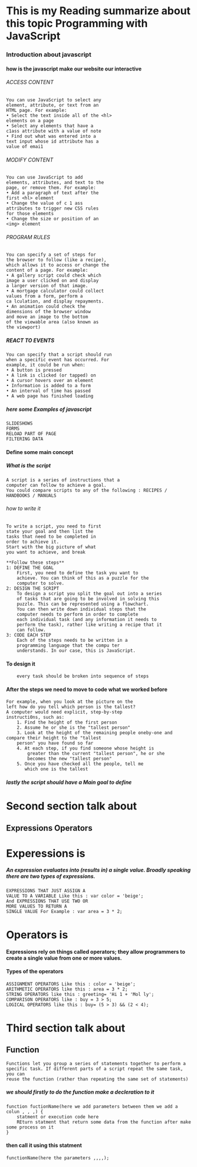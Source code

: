 # This is my Reading summarize about this topic Programming with JavaScript

### Introduction about javascript
#### how is the javascript make our website our interactive
   ###### ACCESS CONTENT
    You can use JavaScript to select any
    element, attribute, or text from an
    HTML page. For example:
    • Select the text inside all of the <hl>
    elements on a page
    • Select any elements that have a
    c1ass attribute with a value of note
    • Find out what was entered into a
    text input whose id attribute has a
    value of emai1 

###### MODIFY CONTENT
    You can use JavaScript to add
    elements, attributes, and text to the
    page, or remove them. For example:
    • Add a paragraph of text after the
    first <hl> element
    • Change the value of c 1 ass
    attributes to trigger new CSS rules
    for those elements
    • Change the size or position of an
    <img> element 

###### PROGRAM RULES
    You can specify a set of steps for
    the browser to follow (like a recipe),
    which allows it to access or change the
    content of a page. For example:
    • A gallery script could check which
    image a user clicked on and display
    a larger version of that image.
    • A mortgage calculator could collect
    values from a form, perform a
    ca lculation, and display repayments.
    • An animation could check the
    dimensions of the browser window
    and move an image to the bottom
    of the viewable area (also known as
    the viewport)

##### REACT TO EVENTS
    You can specify that a script should run
    when a specific event has occurred. For
    example, it could be run when:
    • A button is pressed
    • A link is clicked (or tapped) on
    • A cursor hovers over an element
    • Information is added to a form
    • An interval of time has passed
    • A web page has finished loading   


##### here some Examples of javascript 
    SLIDESHOWS
    FORMS
    RELOAD PART OF PAGE 
    FILTERING DATA



#### Define some main concept 
##### What is the script 
    A script is a series of instructions that a
    computer can follow to achieve a goal.
    You could compare scripts to any of the following : RECIPES / HANDBOOKS / MANUALS
###### how to write it
    To write a script, you need to first
    state your goal and then list the
    tasks that need to be completed in
    order to achieve it. 
    Start with the big picture of what
    you want to achieve, and break
    
    **Follow these steps**
    1: DEFINE THE GOAL
        First, you need to define the task you want to
        achieve. You can think of this as a puzzle for the
        computer to solve.
    2: DESIGN THE SCRIPT
        To design a script you split the goal out into a series
        of tasks that are going to be involved in solving this
        puzzle. This can be represented using a flowchart.
        You can then write down individual steps that the
        computer needs to perform in order to complete
        each individual task (and any information it needs to
        perform the task), rather like writing a recipe that it
        can follow.
    3: CODE EACH STEP
        Each of the steps needs to be written in a
        programming language that the compu ter
        understands. In our case, this is JavaScript.
#### To design it 
        every task should be broken into sequence of steps
#### After the steps we need to move to code what we worked before
    For example, when you look at the picture on the
    left how do you tell which person is the tallest?
    A computer would need explicit, step-by-step
    instructi0ns, such as:
        1. Find the height of the first person
        2. Assume he or she is the "tallest person"
        3. Look at the height of the remaining people oneby-one and compare their height to the "tallest
        person" you have found so far
        4. At each step, if you find someone whose height is
            greater than the current "tallest person", he or she
            becomes the new "tallest person"
        5. Once you have checked all the people, tell me
           which one is the tallest  


##### lastly the script should have a Main goal to define 



# Second section talk about 

## Expressions Operators

# Experessions is 
##### An expression evaluates into (results in) a single value. Broadly speaking there are two types of expressions. 
    EXPRESSIONS THAT JUST ASSIGN A
    VALUE TO A VARIABLE Like this : var color = 'beige'; 
    And EXPRESSIONS THAT USE TWO OR
    MORE VALUES TO RETURN A 
    SINGLE VALUE For Example : var area = 3 * 2;

# Operators is 
#### Expressions rely on things called operators; they allow programmers to create a single value from one or more values. 
 #### Types of the operators 
    ASSIGNMENT OPERATORS Like this : color = 'beige'; 
    ARITHMETIC OPERATORS like this : area = 3 * 2; 
    STRING OPERATORS like this : greeting= 'Hi 1 + 'Mol ly'; 
    COMPARISON OPERATORS like : buy = 3 > 5;
    LOGICAL OPERATORS like this : buy= (5 > 3) && (2 < 4); 

# Third section talk about
## Function
    Functions let you group a series of statements together to perform a
    specific task. If different parts of a script repeat the same task, you can
    reuse the function (rather than repeating the same set of statements)

##### we should firstly to do the function make a decleration to it 

    function fuctionName(here we add parameters between them we add a colun , , ,) {
        statment or execution code here
        REturn statment that return some data from the function after make some process on it 
    }
#### then call it using this statment 
    functionName(here the parameters ,,,,);